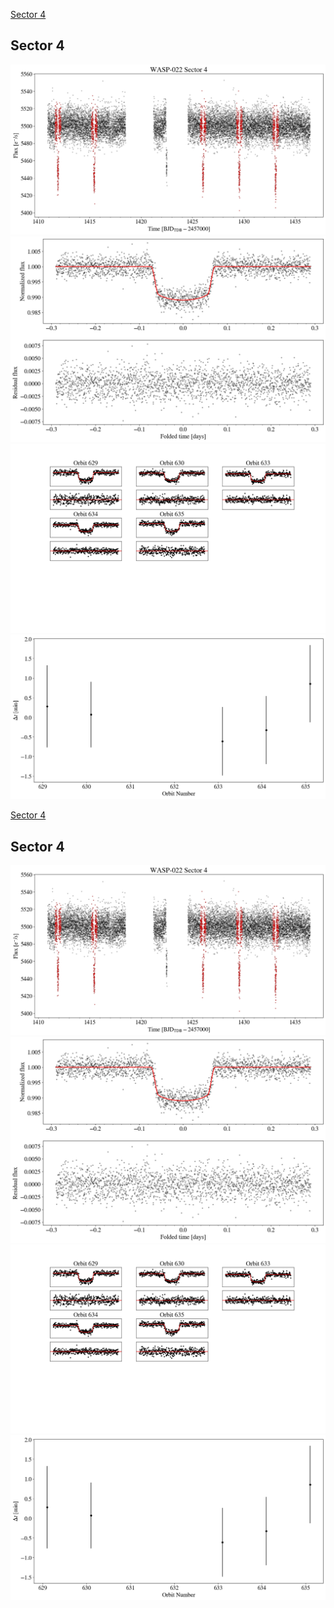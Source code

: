 [Sector 4](#sector4)

<a name = "sector4"></a>
## Sector 4
![alt text](/tt/WASP-022_Sector_4/WASP-022_Sector_4_a_TimeSeries.png)
![alt text](/tt/WASP-022_Sector_4/WASP-022_Sector_4_b_FoldedLightCurve.png)
![alt text](/tt/WASP-022_Sector_4/WASP-022_Sector_4_b_IndividualTransitsWithFit.png)
![alt text](/tt/WASP-022_Sector_4/WASP-022_Sector_4_c_TimingResiduals.png)

[Sector 4](#sector4)

<a name = "sector4"></a>
## Sector 4
![alt text](/tt/WASP-022_Sector_4/WASP-022_Sector_4_a_TimeSeries.png)
![alt text](/tt/WASP-022_Sector_4/WASP-022_Sector_4_b_FoldedLightCurve.png)
![alt text](/tt/WASP-022_Sector_4/WASP-022_Sector_4_b_IndividualTransitsWithFit.png)
![alt text](/tt/WASP-022_Sector_4/WASP-022_Sector_4_c_TimingResiduals.png)

